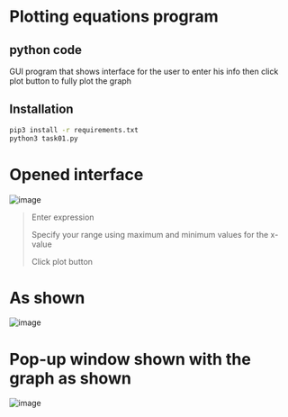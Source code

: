 # Plotting equations program
## python code
GUI program that shows interface for the user to enter his info then click plot button to fully plot the graph

## Installation
```sh
pip3 install -r requirements.txt
python3 task01.py
```

# Opened interface
![image](https://user-images.githubusercontent.com/49988341/146811377-fb6f4b92-73f1-4cba-9075-175db38520de.png)

> Enter expression
>                                                                                                                                                         
> Specify your range using maximum and minimum values for the x-value
> 
> Click plot button

# As shown
![image](https://user-images.githubusercontent.com/49988341/146811603-4c865676-4dc0-4ef3-b68f-b726a945967c.png)
# Pop-up window shown with the graph as shown
![image](https://user-images.githubusercontent.com/49988341/146811706-a9639c83-ed26-4c02-b182-1cb32a2161ac.png)






